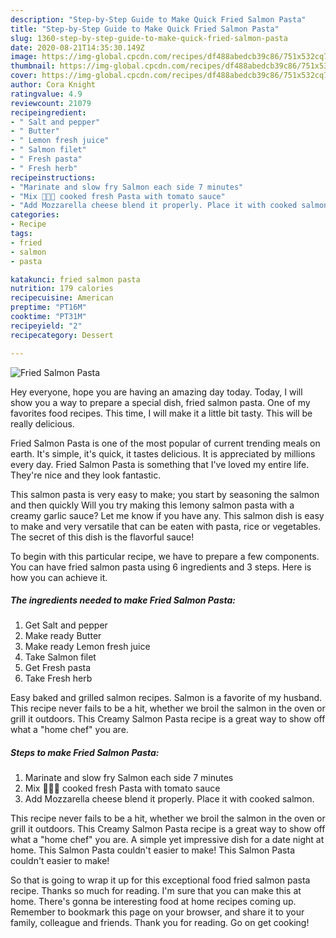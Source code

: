 ```yaml
---
description: "Step-by-Step Guide to Make Quick Fried Salmon Pasta"
title: "Step-by-Step Guide to Make Quick Fried Salmon Pasta"
slug: 1360-step-by-step-guide-to-make-quick-fried-salmon-pasta
date: 2020-08-21T14:35:30.149Z
image: https://img-global.cpcdn.com/recipes/df488abedcb39c86/751x532cq70/fried-salmon-pasta-recipe-main-photo.jpg
thumbnail: https://img-global.cpcdn.com/recipes/df488abedcb39c86/751x532cq70/fried-salmon-pasta-recipe-main-photo.jpg
cover: https://img-global.cpcdn.com/recipes/df488abedcb39c86/751x532cq70/fried-salmon-pasta-recipe-main-photo.jpg
author: Cora Knight
ratingvalue: 4.9
reviewcount: 21079
recipeingredient:
- " Salt and pepper"
- " Butter"
- " Lemon fresh juice"
- " Salmon filet"
- " Fresh pasta"
- " Fresh herb"
recipeinstructions:
- "Marinate and slow fry Salmon each side 7 minutes"
- "Mix 👨🏻‍🍳 cooked fresh Pasta with tomato sauce"
- "Add Mozzarella cheese blend it properly. Place it with cooked salmon."
categories:
- Recipe
tags:
- fried
- salmon
- pasta

katakunci: fried salmon pasta 
nutrition: 179 calories
recipecuisine: American
preptime: "PT16M"
cooktime: "PT31M"
recipeyield: "2"
recipecategory: Dessert

---
```



![Fried Salmon Pasta](https://img-global.cpcdn.com/recipes/df488abedcb39c86/751x532cq70/fried-salmon-pasta-recipe-main-photo.jpg)

Hey everyone, hope you are having an amazing day today. Today, I will show you a way to prepare a special dish, fried salmon pasta. One of my favorites food recipes. This time, I will make it a little bit tasty. This will be really delicious.

Fried Salmon Pasta is one of the most popular of current trending meals on earth. It's simple, it's quick, it tastes delicious. It is appreciated by millions every day. Fried Salmon Pasta is something that I've loved my entire life. They're nice and they look fantastic.

This salmon pasta is very easy to make; you start by seasoning the salmon and then quickly Will you try making this lemony salmon pasta with a creamy garlic sauce? Let me know if you have any. This salmon dish is easy to make and very versatile that can be eaten with pasta, rice or vegetables. The secret of this dish is the flavorful sauce!


To begin with this particular recipe, we have to prepare a few components. You can have fried salmon pasta using 6 ingredients and 3 steps. Here is how you can achieve it.

<!--inarticleads1-->

##### The ingredients needed to make Fried Salmon Pasta:

1. Get  Salt and pepper
1. Make ready  Butter
1. Make ready  Lemon fresh juice
1. Take  Salmon filet
1. Get  Fresh pasta
1. Take  Fresh herb


Easy baked and grilled salmon recipes. Salmon is a favorite of my husband. This recipe never fails to be a hit, whether we broil the salmon in the oven or grill it outdoors. This Creamy Salmon Pasta recipe is a great way to show off what a &#34;home chef&#34; you are. 

<!--inarticleads2-->

##### Steps to make Fried Salmon Pasta:

1. Marinate and slow fry Salmon each side 7 minutes
1. Mix 👨🏻‍🍳 cooked fresh Pasta with tomato sauce
1. Add Mozzarella cheese blend it properly. Place it with cooked salmon.


This recipe never fails to be a hit, whether we broil the salmon in the oven or grill it outdoors. This Creamy Salmon Pasta recipe is a great way to show off what a &#34;home chef&#34; you are. A simple yet impressive dish for a date night at home. This Salmon Pasta couldn&#39;t easier to make! This Salmon Pasta couldn&#39;t easier to make! 

So that is going to wrap it up for this exceptional food fried salmon pasta recipe. Thanks so much for reading. I'm sure that you can make this at home. There's gonna be interesting food at home recipes coming up. Remember to bookmark this page on your browser, and share it to your family, colleague and friends. Thank you for reading. Go on get cooking!
